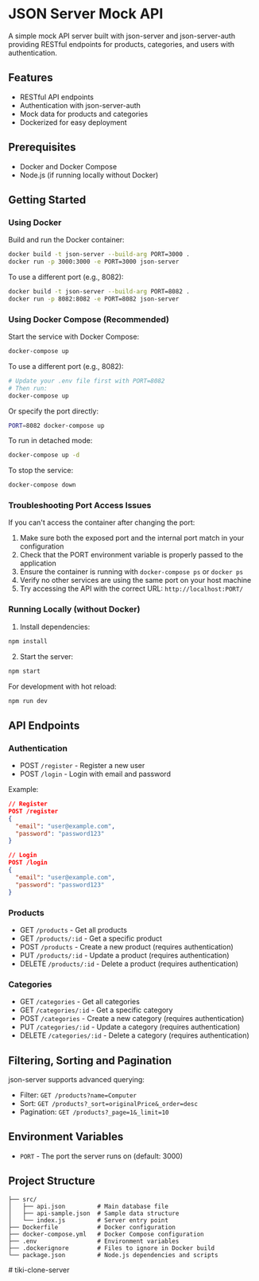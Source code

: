 # JSON Server Mock API

A simple mock API server built with json-server and json-server-auth providing RESTful endpoints for products, categories, and users with authentication.

## Features

- RESTful API endpoints
- Authentication with json-server-auth
- Mock data for products and categories
- Dockerized for easy deployment

## Prerequisites

- Docker and Docker Compose
- Node.js (if running locally without Docker)

## Getting Started

### Using Docker

Build and run the Docker container:

```bash
docker build -t json-server --build-arg PORT=3000 .
docker run -p 3000:3000 -e PORT=3000 json-server
```

To use a different port (e.g., 8082):

```bash
docker build -t json-server --build-arg PORT=8082 .
docker run -p 8082:8082 -e PORT=8082 json-server
```

### Using Docker Compose (Recommended)

Start the service with Docker Compose:

```bash
docker-compose up
```

To use a different port (e.g., 8082):

```bash
# Update your .env file first with PORT=8082
# Then run:
docker-compose up
```

Or specify the port directly:

```bash
PORT=8082 docker-compose up
```

To run in detached mode:

```bash
docker-compose up -d
```

To stop the service:

```bash
docker-compose down
```

### Troubleshooting Port Access Issues

If you can't access the container after changing the port:

1. Make sure both the exposed port and the internal port match in your configuration
2. Check that the PORT environment variable is properly passed to the application
3. Ensure the container is running with `docker-compose ps` or `docker ps`
4. Verify no other services are using the same port on your host machine
5. Try accessing the API with the correct URL: `http://localhost:PORT/`

### Running Locally (without Docker)

1. Install dependencies:
```bash
npm install
```

2. Start the server:
```bash
npm start
```

For development with hot reload:
```bash
npm run dev
```

## API Endpoints

### Authentication

- POST `/register` - Register a new user
- POST `/login` - Login with email and password

Example:
```json
// Register
POST /register
{
  "email": "user@example.com",
  "password": "password123"
}

// Login
POST /login
{
  "email": "user@example.com",
  "password": "password123"
}
```

### Products

- GET `/products` - Get all products
- GET `/products/:id` - Get a specific product
- POST `/products` - Create a new product (requires authentication)
- PUT `/products/:id` - Update a product (requires authentication)
- DELETE `/products/:id` - Delete a product (requires authentication)

### Categories

- GET `/categories` - Get all categories
- GET `/categories/:id` - Get a specific category
- POST `/categories` - Create a new category (requires authentication)
- PUT `/categories/:id` - Update a category (requires authentication)
- DELETE `/categories/:id` - Delete a category (requires authentication)

## Filtering, Sorting and Pagination

json-server supports advanced querying:

- Filter: `GET /products?name=Computer`
- Sort: `GET /products?_sort=originalPrice&_order=desc`
- Pagination: `GET /products?_page=1&_limit=10`

## Environment Variables

- `PORT` - The port the server runs on (default: 3000)

## Project Structure

```
├── src/
│   ├── api.json         # Main database file
│   ├── api-sample.json  # Sample data structure
│   └── index.js         # Server entry point
├── Dockerfile           # Docker configuration
├── docker-compose.yml   # Docker Compose configuration
├── .env                 # Environment variables
├── .dockerignore        # Files to ignore in Docker build
└── package.json         # Node.js dependencies and scripts
```
#   t i k i - c l o n e - s e r v e r  
 